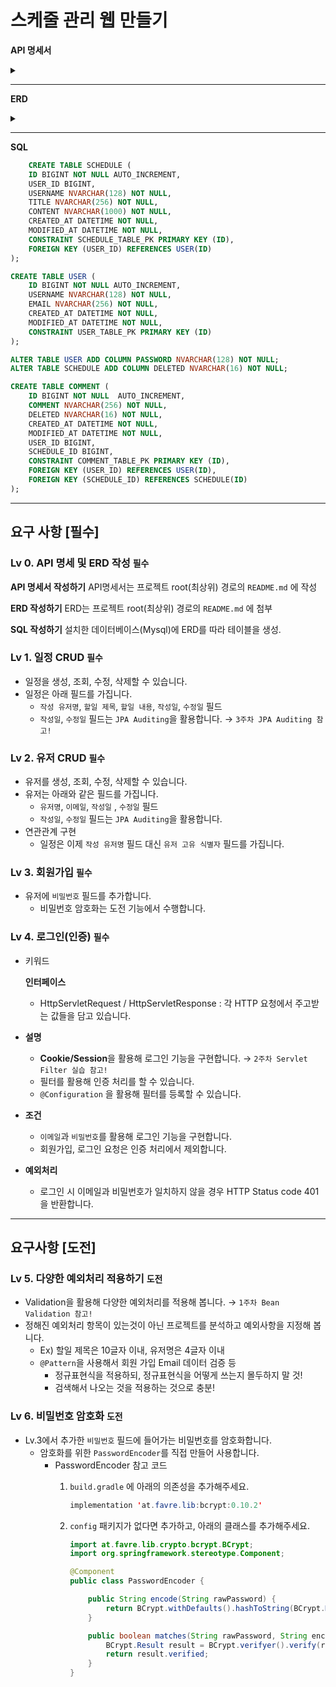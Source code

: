 # 스케줄 관리 웹 만들기
**API 명세서**

<details><summary>
</summary>
  ![image](https://github.com/user-attachments/assets/8fa147e8-fd49-40fa-a2b0-d6e7cb027ef7)
</details>

---
**ERD**

<details><summary>
</summary>
![image](https://github.com/user-attachments/assets/506bf200-7883-4249-b0b9-1d56249ce60b)
</details>

---
**SQL**

```SQL
    CREATE TABLE SCHEDULE (
    ID BIGINT NOT NULL AUTO_INCREMENT,
    USER_ID BIGINT,
    USERNAME NVARCHAR(128) NOT NULL,
    TITLE NVARCHAR(256) NOT NULL,
    CONTENT NVARCHAR(1000) NOT NULL,
    CREATED_AT DATETIME NOT NULL,
    MODIFIED_AT DATETIME NOT NULL,
    CONSTRAINT SCHEDULE_TABLE_PK PRIMARY KEY (ID),
    FOREIGN KEY (USER_ID) REFERENCES USER(ID)
);

CREATE TABLE USER (
    ID BIGINT NOT NULL AUTO_INCREMENT,
    USERNAME NVARCHAR(128) NOT NULL,
    EMAIL NVARCHAR(256) NOT NULL,
    CREATED_AT DATETIME NOT NULL,
    MODIFIED_AT DATETIME NOT NULL,
    CONSTRAINT USER_TABLE_PK PRIMARY KEY (ID)
);

ALTER TABLE USER ADD COLUMN PASSWORD NVARCHAR(128) NOT NULL;
ALTER TABLE SCHEDULE ADD COLUMN DELETED NVARCHAR(16) NOT NULL;

CREATE TABLE COMMENT (
    ID BIGINT NOT NULL  AUTO_INCREMENT,
    COMMENT NVARCHAR(256) NOT NULL,
    DELETED NVARCHAR(16) NOT NULL,
    CREATED_AT DATETIME NOT NULL,
    MODIFIED_AT DATETIME NOT NULL,
    USER_ID BIGINT,
    SCHEDULE_ID BIGINT,
    CONSTRAINT COMMENT_TABLE_PK PRIMARY KEY (ID),
    FOREIGN KEY (USER_ID) REFERENCES USER(ID),
    FOREIGN KEY (SCHEDULE_ID) REFERENCES SCHEDULE(ID)
);
  ```


---
## **요구 사항 [필수]**

### Lv 0. API 명세 및 ERD 작성   `필수`

**API 명세서 작성하기**
    API명세서는 프로젝트 root(최상위) 경로의 `README.md` 에 작성

**ERD 작성하기**
    ERD는 프로젝트 root(최상위) 경로의 `README.md` 에 첨부
      
**SQL 작성하기**
    설치한 데이터베이스(Mysql)에 ERD를 따라 테이블을 생성.

### Lv 1. 일정 CRUD  `필수`

- 일정을 생성, 조회, 수정, 삭제할 수 있습니다.
- 일정은 아래 필드를 가집니다.
    - `작성 유저명`, `할일 제목`, `할일 내용`, `작성일`, `수정일` 필드
    - `작성일`, `수정일` 필드는 `JPA Auditing`을 활용합니다. → `3주차 JPA Auditing 참고!`

### Lv 2. 유저 CRUD  `필수`

- 유저를 생성, 조회, 수정, 삭제할 수 있습니다.
- 유저는 아래와 같은 필드를 가집니다.
    - `유저명`, `이메일`, `작성일` , `수정일` 필드
    - `작성일`, `수정일` 필드는 `JPA Auditing`을 활용합니다.
- 연관관계 구현
    - 일정은 이제 `작성 유저명` 필드 대신 `유저 고유 식별자` 필드를 가집니다.

### Lv 3. 회원가입  `필수`

- 유저에 `비밀번호` 필드를 추가합니다.
    - 비밀번호 암호화는 도전 기능에서 수행합니다.

### Lv 4. 로그인(인증)  `필수`

- 키워드
    
    **인터페이스**
    
    - HttpServletRequest / HttpServletResponse : 각 HTTP 요청에서 주고받는 값들을 담고 있습니다.
- **설명**
    - **Cookie/Session**을 활용해 로그인 기능을 구현합니다. → `2주차 Servlet Filter 실습 참고!`
    - 필터를 활용해 인증 처리를 할 수 있습니다.
    - `@Configuration` 을 활용해 필터를 등록할 수 있습니다.
- **조건**
    - `이메일`과 `비밀번호`를 활용해 로그인 기능을 구현합니다.
    - 회원가입, 로그인 요청은 인증 처리에서 제외합니다.
- **예외처리**
    - 로그인 시 이메일과 비밀번호가 일치하지 않을 경우 HTTP Status code 401을 반환합니다.

---
## 요구사항 [도전]
### Lv 5. 다양한 예외처리 적용하기  `도전`

- Validation을 활용해 다양한 예외처리를 적용해 봅니다. → `1주차 Bean Validation 참고!`
- 정해진 예외처리 항목이 있는것이 아닌 프로젝트를 분석하고 예외사항을 지정해 봅니다.
    - Ex) 할일 제목은 10글자 이내, 유저명은 4글자 이내
    - `@Pattern`을 사용해서 회원 가입 Email 데이터 검증 등
        - 정규표현식을 적용하되, 정규표현식을 어떻게 쓰는지 몰두하지 말 것!
        - 검색해서 나오는 것을 적용하는 것으로 충분!

### Lv 6. 비밀번호 암호화  `도전`

- Lv.3에서 추가한 `비밀번호` 필드에 들어가는 비밀번호를 암호화합니다.
    - 암호화를 위한 `PasswordEncoder`를 직접 만들어 사용합니다.
        - PasswordEncoder 참고 코드
            1. `build.gradle` 에 아래의 의존성을 추가해주세요.
                
                ```java
                implementation 'at.favre.lib:bcrypt:0.10.2'
                ```
                
            2. `config` 패키지가 없다면 추가하고, 아래의 클래스를 추가해주세요.
                
                ```java
                import at.favre.lib.crypto.bcrypt.BCrypt;
                import org.springframework.stereotype.Component;
                
                @Component
                public class PasswordEncoder {
                
                    public String encode(String rawPassword) {
                        return BCrypt.withDefaults().hashToString(BCrypt.MIN_COST, rawPassword.toCharArray());
                    }
                
                    public boolean matches(String rawPassword, String encodedPassword) {
                        BCrypt.Result result = BCrypt.verifyer().verify(rawPassword.toCharArray(), encodedPassword);
                        return result.verified;
                    }
                }
                ```

